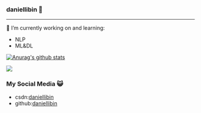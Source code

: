 ### daniellibin 👋
<hr>
🔭 I’m currently working on and learning:

- NLP
- ML&DL

<a href="https://github.com/daniellibin"><img align="center" src="https://github-readme-stats-teal.vercel.app/api?username=daniellibin&show_icons=true&include_all_commits=True&hide=contribs" alt="Anurag's github stats" /></a>

<a href="https://github.com/daniellibin">
  <!-- Change the `github-readme-stats.anuraghazra1.vercel.app` to `github-readme-stats.vercel.app`  -->
  <img align="center" src="https://github-readme-stats-teal.vercel.app/api/top-langs/?username=daniellibin&layout=compact" />
</a>


### My Social Media 😺
- csdn:[daniellibin](https://blog.csdn.net/daniellibin)
- github:[daniellibin](https://github.com/daniellibin)



<!--
**daniellibin/daniellibin** is a ✨ _special_ ✨ repository because its `README.md` (this file) appears on your GitHub profile.

Here are some ideas to get you started:

- 🔭 I’m currently working on ...
- 🌱 I’m currently learning ...
- 👯 I’m looking to collaborate on ...
- 🤔 I’m looking for help with ...
- 💬 Ask me about ...
- 📫 How to reach me: ...
- 😄 Pronouns: ...
- ⚡ Fun fact: ...
-->

